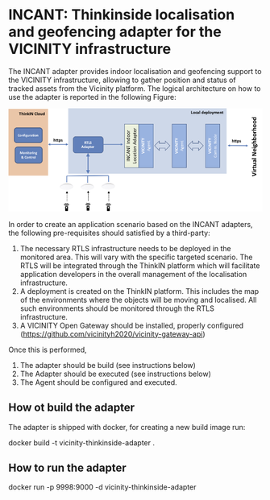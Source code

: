# INCANT: Thinkinside localisation and geofencing adapter for the VICINITY infrastructure

The INCANT adapter provides indoor localisation and geofencing support to the VICINITY infrastructure, allowing to gather position and status of tracked assets from the Vicinity platform.
The logical architecture on how to use the adapter is reported in the following Figure:

![architecture](https://raw.githubusercontent.com/vicinityh2020/vicinity-adapter-thinkinside/master/doc/incantn_arch.png)

In order to create an application scenario based on the INCANT adapters, the following pre-requisites should satisfied by a third-party:
1. The necessary RTLS infrastructure needs to be deployed in the monitored area. This will vary with the specific targeted scenario. The RTLS will be integrated through the ThinkIN platform which will facilitate application developers in the overall management of the localisation infrastructure.
2. A deployment is created on the ThinkIN platform. This includes the map of the environments where the objects will be moving and localised. All such environments should be monitored through the RTLS infrastructure.
3. A VICINITY Open Gateway should be installed, properly configured (https://github.com/vicinityh2020/vicinity-gateway-api)

Once this is performed, 
1. The adapter should be build (see instructions below)
2. The Adapter should be executed (see instructions below)
3. The Agent should be configured and executed.

## How ot build the adapter

The adapter is shipped with docker, for creating a new build image run:

docker build -t vicinity-thinkinside-adapter .

## How to run the adapter

docker run -p 9998:9000 -d vicinity-thinkinside-adapter



